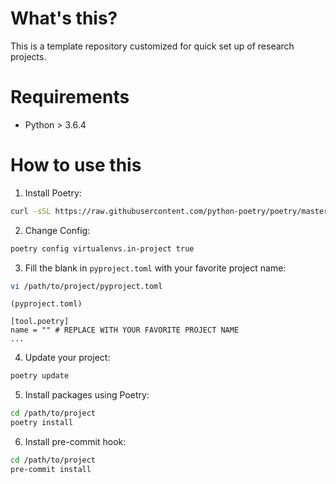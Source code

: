 # What's this?

This is a template repository customized for quick set up of research projects.

# Requirements

- Python > 3.6.4

# How to use this

1. Install Poetry:

```sh
curl -sSL https://raw.githubusercontent.com/python-poetry/poetry/master/get-poetry.py | python -
```

2. Change Config:

```sh
poetry config virtualenvs.in-project true
```

3. Fill the blank in `pyproject.toml` with your favorite project name: 

```sh
vi /path/to/project/pyproject.toml
```

```
(pyproject.toml)

[tool.poetry]
name = "" # REPLACE WITH YOUR FAVORITE PROJECT NAME
...
```

4. Update your project:

```sh
poetry update
```

5. Install packages using Poetry:

```sh
cd /path/to/project
poetry install
```

6. Install pre-commit hook:

```sh
cd /path/to/project
pre-commit install
```

